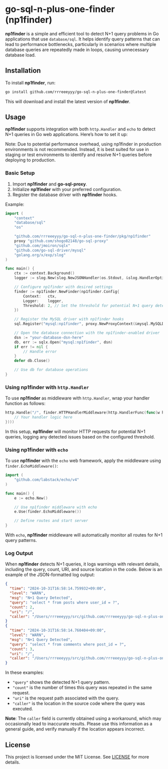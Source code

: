 # go-sql-n-plus-one-finder (np1finder)

**np1finder** is a simple and efficient tool to detect N+1 query problems in Go applications that use `database/sql`. It helps identify query patterns that can lead to performance bottlenecks, particularly in scenarios where multiple database queries are repeatedly made in loops, causing unnecessary database load.

## Installation

To install **np1finder**, run:

```bash
go install github.com/rrreeeyyy/go-sql-n-plus-one-finder@latest
```

This will download and install the latest version of **np1finder**.

## Usage

**np1finder** supports integration with both `http.Handler` and `echo` to detect N+1 queries in Go web applications. Here’s how to set it up:

Note: Due to potential performance overhead, using np1finder in production environments is not recommended. Instead, it is best suited for use in staging or test environments to identify and resolve N+1 queries before deploying to production.

### Basic Setup

1. Import **np1finder** and **go-sql-proxy**.
2. Initialize **np1finder** with your preferred configuration.
3. Register the database driver with **np1finder** hooks.

Example:

```go
import (
	"context"
	"database/sql"
	"os"

	"github.com/rrreeeyyy/go-sql-n-plus-one-finder/pkg/np1finder"
	proxy "github.com/shogo82148/go-sql-proxy"
	"github.com/jmoiron/sqlx"
	"github.com/go-sql-driver/mysql"
	"golang.org/x/exp/slog"
)

func main() {
	ctx := context.Background()
	logger := slog.New(slog.NewJSONHandler(os.Stdout, &slog.HandlerOptions{})) // JSON logger setup

	// Configure np1finder with desired settings
	finder := np1finder.NewFinder(np1finder.Config{
		Context:   ctx,
		Logger:    logger,
		Threshold: 2, // Set the threshold for potential N+1 query detection
	})

	// Register the MySQL driver with np1finder hooks
	sql.Register("mysql:np1finder", proxy.NewProxyContext(&mysql.MySQLDriver{}, finder.NewHooksContext()))

	// Open the database connection with the np1finder-enabled driver
	dsn := "your-database-dsn-here"
	db, err := sqlx.Open("mysql:np1finder", dsn)
	if err != nil {
		// Handle error
	}
	defer db.Close()

	// Use db for database operations
}
```

### Using np1finder with `http.Handler`

To use **np1finder** as middleware with `http.Handler`, wrap your handler function as follows:

```go
http.Handle("/", finder.HTTPHandlerMiddleware(http.HandlerFunc(func(w http.ResponseWriter, r *http.Request) {
	// Your handler logic here
})))
```

In this setup, **np1finder** will monitor HTTP requests for potential N+1 queries, logging any detected issues based on the configured threshold.

### Using np1finder with `echo`

To use **np1finder** with the `echo` web framework, apply the middleware using `finder.EchoMiddleware()`:

```go
import (
	"github.com/labstack/echo/v4"
)

func main() {
	e := echo.New()

	// Use np1finder middleware with echo
	e.Use(finder.EchoMiddleware())

	// Define routes and start server
}
```

With `echo`, **np1finder** middleware will automatically monitor all routes for N+1 query patterns.

### Log Output

When **np1finder** detects N+1 queries, it logs warnings with relevant details, including the query, count, URI, and source location in the code. Below is an example of the JSON-formatted log output:

```json
{
  "time": "2024-10-31T16:58:14.759932+09:00",
  "level": "WARN",
  "msg": "N+1 Query Detected",
  "query": "select * from posts where user_id = ?",
  "count": 2,
  "uri": "/",
  "caller": "/Users/rrreeeyyy/src/github.com/rrreeeyyy/go-sql-n-plus-one-finder/example/echo/main.go:68"
}
{
  "time": "2024-10-31T16:58:14.760404+09:00",
  "level": "WARN",
  "msg": "N+1 Query Detected",
  "query": "select * from comments where post_id = ?",
  "count": 3,
  "uri": "/",
  "caller": "/Users/rrreeeyyy/src/github.com/rrreeeyyy/go-sql-n-plus-one-finder/example/echo/main.go:76"
}
```

In these examples:
- `"query"` shows the detected N+1 query pattern.
- `"count"` is the number of times this query was repeated in the same request.
- `"uri"` is the request path associated with the query.
- `"caller"` is the location in the source code where the query was executed.

**Note**: The `caller` field is currently obtained using a workaround, which may occasionally lead to inaccurate results. Please use this information as a general guide, and verify manually if the location appears incorrect.

## License

This project is licensed under the MIT License. See [LICENSE](./LICENSE) for more details.
